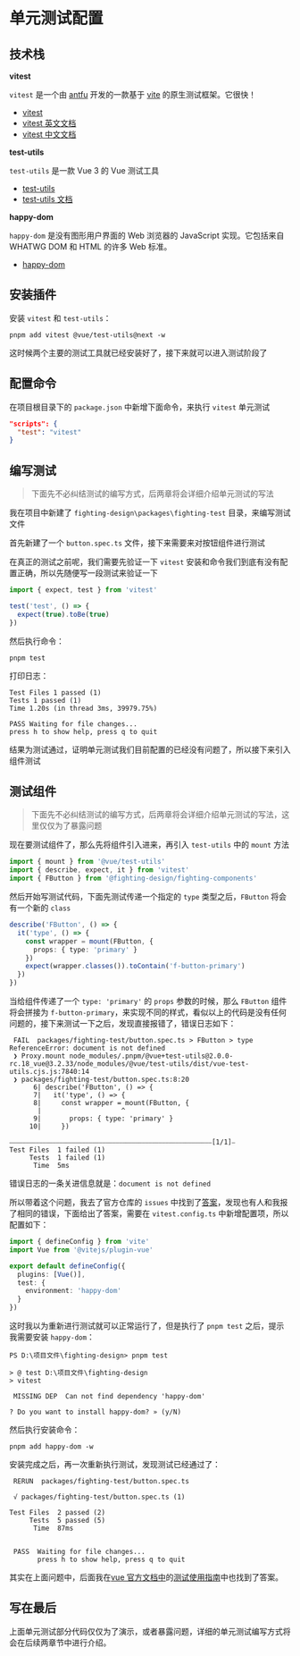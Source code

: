 # 单元测试配置

## 技术栈

**vitest**

`vitest` 是一个由 [antfu](https://github.com/antfu) 开发的一款基于 [vite](https://github.com/vitejs/vite) 的原生测试框架。它很快！

- [vitest](https://github.com/vitest-dev/vitest)
- [vitest 英文文档](https://vitest.dev)
- [vitest 中文文档](https://cn.vitest.dev)

**test-utils**

`test-utils` 是一款 Vue 3 的 Vue 测试工具

- [test-utils](https://github.com/vuejs/test-utils)
- [test-utils 文档](https://test-utils.vuejs.org)

**happy-dom**

`happy-dom` 是没有图形用户界面的 Web 浏览器的 JavaScript 实现。它包括来自 WHATWG DOM 和 HTML 的许多 Web 标准。

- [happy-dom](https://github.com/capricorn86/happy-dom)

## 安装插件

安装 `vitest` 和 `test-utils`：

```shell
pnpm add vitest @vue/test-utils@next -w
```

这时候两个主要的测试工具就已经安装好了，接下来就可以进入测试阶段了

## 配置命令

在项目根目录下的 `package.json` 中新增下面命令，来执行 `vitest` 单元测试

```json
"scripts": {
  "test": "vitest"
}
```

## 编写测试

> 下面先不必纠结测试的编写方式，后两章将会详细介绍单元测试的写法

我在项目中新建了 `fighting-design\packages\fighting-test` 目录，来编写测试文件

首先新建了一个 `button.spec.ts` 文件，接下来需要来对按钮组件进行测试

在真正的测试之前呢，我们需要先验证一下 `vitest` 安装和命令我们到底有没有配置正确，所以先随便写一段测试来验证一下

```ts
import { expect, test } from 'vitest'

test('test', () => {
  expect(true).toBe(true)
})
```

然后执行命令：

```shell
pnpm test
```

打印日志：

```shell
Test Files 1 passed (1)
Tests 1 passed (1)
Time 1.20s (in thread 3ms, 39979.75%)

PASS Waiting for file changes...
press h to show help, press q to quit
```

结果为测试通过，证明单元测试我们目前配置的已经没有问题了，所以接下来引入组件测试

## 测试组件

> 下面先不必纠结测试的编写方式，后两章将会详细介绍单元测试的写法，这里仅仅为了暴露问题

现在要测试组件了，那么先将组件引入进来，再引入 `test-utils` 中的 `mount` 方法

```ts
import { mount } from '@vue/test-utils'
import { describe, expect, it } from 'vitest'
import { FButton } from '@fighting-design/fighting-components'
```

然后开始写测试代码，下面先测试传递一个指定的 `type` 类型之后，`FButton` 将会有一个新的 `class`

```ts
describe('FButton', () => {
  it('type', () => {
    const wrapper = mount(FButton, {
      props: { type: 'primary' }
    })
    expect(wrapper.classes()).toContain('f-button-primary')
  })
})
```

当给组件传递了一个 `type: 'primary'` 的 `props` 参数的时候，那么 `FButton` 组件将会拼接为 `f-button-primary`，来实现不同的样式，看似以上的代码是没有任何问题的，接下来测试一下之后，发现直接报错了，错误日志如下：

```shell
 FAIL  packages/fighting-test/button.spec.ts > FButton > type
ReferenceError: document is not defined
 ❯ Proxy.mount node_modules/.pnpm/@vue+test-utils@2.0.0-rc.18_vue@3.2.33/node_modules/@vue/test-utils/dist/vue-test-utils.cjs.js:7840:14
 ❯ packages/fighting-test/button.spec.ts:8:20
      6| describe('FButton', () => {
      7|   it('type', () => {
      8|     const wrapper = mount(FButton, {
       |                    ^
      9|       props: { type: 'primary' }
     10|     })

⎯⎯⎯⎯⎯⎯⎯⎯⎯⎯⎯⎯⎯⎯⎯⎯⎯⎯⎯⎯⎯⎯⎯⎯⎯⎯⎯⎯⎯⎯⎯⎯⎯⎯⎯⎯⎯⎯⎯⎯⎯⎯⎯⎯⎯⎯⎯⎯⎯⎯⎯⎯⎯⎯⎯⎯⎯⎯⎯⎯⎯[1/1]⎯
Test Files  1 failed (1)
     Tests  1 failed (1)
      Time  5ms
```

错误日志的一条关进信息就是：`document is not defined`

所以带着这个问题，我去了官方仓库的 `issues` 中找到了[答案](https://github.com/vitest-dev/vitest/issues/990)，发现也有人和我报了相同的错误，下面给出了答案，需要在 `vitest.config.ts` 中新增配置项，所以配置如下：

```ts
import { defineConfig } from 'vite'
import Vue from '@vitejs/plugin-vue'

export default defineConfig({
  plugins: [Vue()],
  test: {
    environment: 'happy-dom'
  }
})
```

这时我以为重新进行测试就可以正常运行了，但是执行了 `pnpm test` 之后，提示我需要安装 `happy-dom`：

```shell
PS D:\项目文件\fighting-design> pnpm test

> @ test D:\项目文件\fighting-design
> vitest

 MISSING DEP  Can not find dependency 'happy-dom'

? Do you want to install happy-dom? » (y/N)
```

然后执行安装命令：

```shell
pnpm add happy-dom -w
```

安装完成之后，再一次重新执行测试，发现测试已经通过了：

```shell
 RERUN  packages/fighting-test/button.spec.ts

 √ packages/fighting-test/button.spec.ts (1)

Test Files  2 passed (2)
     Tests  5 passed (5)
      Time  87ms


 PASS  Waiting for file changes...
       press h to show help, press q to quit
```

其实在上面问题中，后面我在[vue 官方文档中](https://staging-cn.vuejs.org/guide/scaling-up/testing.html)的[测试使用指南](https://staging-cn.vuejs.org/guide/scaling-up/testing.html#recipes)中也找到了答案。

## 写在最后

上面单元测试部分代码仅仅为了演示，或者暴露问题，详细的单元测试编写方式将会在后续两章节中进行介绍。
